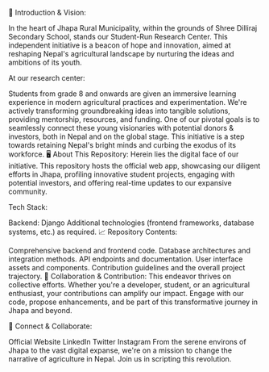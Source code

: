 🌱 Introduction & Vision:

In the heart of Jhapa Rural Municipality, within the grounds of Shree Dilliraj Secondary School, stands our Student-Run Research Center. This independent initiative is a beacon of hope and innovation, aimed at reshaping Nepal's agricultural landscape by nurturing the ideas and ambitions of its youth.

At our research center:

Students from grade 8 and onwards are given an immersive learning experience in modern agricultural practices and experimentation.
We're actively transforming groundbreaking ideas into tangible solutions, providing mentorship, resources, and funding.
One of our pivotal goals is to seamlessly connect these young visionaries with potential donors & investors, both in Nepal and on the global stage.
This initiative is a step towards retaining Nepal's bright minds and curbing the exodus of its workforce.
🖥️ About This Repository:
Herein lies the digital face of our initiative. This repository hosts the official web app, showcasing our diligent efforts in Jhapa, profiling innovative student projects, engaging with potential investors, and offering real-time updates to our expansive community.

Tech Stack:

Backend: Django
Additional technologies (frontend frameworks, database systems, etc.) as required.
📈 Repository Contents:

Comprehensive backend and frontend code.
Database architectures and integration methods.
API endpoints and documentation.
User interface assets and components.
Contribution guidelines and the overall project trajectory.
🤝 Collaboration & Contribution:
This endeavor thrives on collective efforts. Whether you're a developer, student, or an agricultural enthusiast, your contributions can amplify our impact. Engage with our code, propose enhancements, and be part of this transformative journey in Jhapa and beyond.

🔗 Connect & Collaborate:

Official Website
LinkedIn
Twitter
Instagram
From the serene environs of Jhapa to the vast digital expanse, we're on a mission to change the narrative of agriculture in Nepal. Join us in scripting this revolution.
